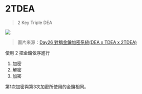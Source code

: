 # 2TDEA
>2 Key Triple DEA

![](http://ithelp.ithome.com.tw/upload/images/20170110/201034347Ih7DJmmkP.png)

>圖片來源：[Day26 對稱金鑰加密系統(DEA x TDEA x 2TDEA)](https://ithelp.ithome.com.tw/articles/10188765)

使用 2 把金鑰依序進行
1. 加密
2. 解密
3. 加密
 
第1次加密與第3次加密所使用的金鑰相同。